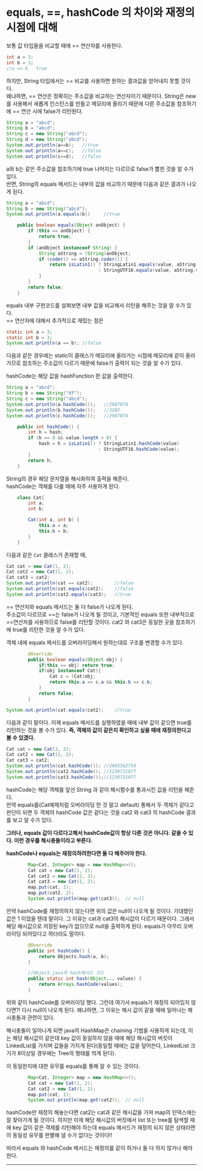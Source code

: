 # equals, ==, hashCode 의 차이와 재정의 시점에 대해

보통 값 타입들을 비교할 때에 == 연산자를 사용한다.  

```java
int a = 3;
int b = 3;
//a == b   true
```

하지만, String 타입에서는 == 비교를 사용하면 원하는 결과값을 얻어내지 못할 것이다.  
왜냐하면, == 연산은 정확히는 주소값을 비교하는 연산자이기 때문이다. String은 new를 사용해서 새롭게 인스턴스를 만들고 메모리에 올리기 때문에 다른 주소값을 참조하기에 == 연산 시에 false가 리턴된다.  

```java
String a = "abcd";
String b = "abcd";
String c = new String("abcd");
String d = new String("abcd");
System.out.println(a==b);	//true
System.out.println(a==c);	//false
System.out.println(c==d);	//false
```

a와 b는 같은 주소값을 참조하기에 true 나머지는 다르므로 false가 뽑힌 것을 알 수가 있다.  
반면, String의 equals 메서드는 내부의 값을 비교하기 때문에 다음과 같은 결과가 나오게 된다.  

```java
String a = "abcd";
String b = new String("abcd");
System.out.println(a.equals(b))		//true

	public boolean equals(Object anObject) {
        if (this == anObject) {
            return true;
        }
        if (anObject instanceof String) {
            String aString = (String)anObject;
            if (coder() == aString.coder()) {
                return isLatin1() ? StringLatin1.equals(value, aString.value)
                                  : StringUTF16.equals(value, aString.value);
            }
        }
        return false;
    }
```

equals 내부 구현코드를 살펴보면 내부 값을 비교해서 리턴을 해주는 것을 알 수가 있다.  
== 연산자에 대해서 추가적으로 재밌는 점은  

```java
static int a = 3;
static int b = 3;
System.out.println(a == b);	//false
```

다음과 같은 경우에는 static이 클래스가 메모리에 올라가는 시점에 메모리에 같이 올라가므로 참조하는 주소값이 다르기 때문에 false가 출력이 되는 것을 알 수가 있다.  

hashCode는 해당 값을 hashFunction 한 값을 출력한다.  

```java
String a = "abcd";
String b = new String("df");
String c = new String("abcd");
System.out.println(a.hashCode());	//2987074
System.out.println(b.hashCode());	//3202
System.out.println(c.hashCode());	//2987074

	public int hashCode() {
        int h = hash;
        if (h == 0 && value.length > 0) {
            hash = h = isLatin1() ? StringLatin1.hashCode(value)
                                  : StringUTF16.hashCode(value);
        }
        return h;
    }
```

String의 경우 해당 문자열을 해시화하여 출력을 해준다.  
hashCode는 객체를 다룰 때에 자주 사용하게 된다.  

```java
    class Cat{
        int a;
        int b;

        Cat(int a, int b) {
            this.a = a;
            this.b = b;
        }
    }
```

다음과 같은 ``Cat`` 클래스가 존재할 때,  

```java
Cat cat = new Cat(1, 2);
Cat cat2 = new Cat(1, 2);
Cat cat3 = cat2;
System.out.println(cat == cat2);		//false
System.out.println(cat.equals(cat2);	//false
System.out.println(cat2.equals(cat3);	//true
```

== 연산자와 equals 메서드는 둘 다 false가 나오게 된다.  
주소값이 다르므로 ==는 false가 나오게 될 것이고, 기본적인 equals 또한 내부적으로 ==연산자를 사용하므로 false를 리턴할 것이다. cat2 와 cat3은 동일한 곳을 참조하기에 true를 리턴한 것을 알 수가 있다.  

객체 내에 equals 메서드를 오버라이딩해서 원하는대로 구조를 변경할 수가 있다.  

```java
        @Override
        public boolean equals(Object obj) {
            if(this == obj) return true;
            if(obj instanceof Cat){
                Cat c = (Cat)obj;
                return this.a == c.a && this.b == c.b;
            }
            return false;
        }

System.out.println(cat.equals(cat2);	//true
```

다음과 같이 말이다. 이제 equals 메서드를 실행하였을 때에 내부 값이 같으면 true를 리턴하는 것을 볼 수가 있다. **즉, 객체의 값이 같은지 확인하고 싶을 때에 재정의한다고 볼 수 있겠다.**  

```java
Cat cat = new Cat(1, 2);
Cat cat2 = new Cat(1, 2);
Cat cat3 = cat2;
System.out.println(cat.hashCode());	//2083562754
System.out.println(cat2.hashCode();	//1239731077
System.out.println(cat3.hashCode());//1239731077
```

hashCode는 해당 객체를 앞선 String 과 같이 해시함수를 통과시킨 값을 리턴을 해준다.  
만약 equals를(Cat예제처럼 오버라이딩 한 것 말고 default) 통해서 두 객체가 같다고 판단이 되면 두 객체의 hashCode 값은 같다는 것을 cat2 와 cat3 의 hashCode 결과를 보고 알 수가 있다.  

**그러나, equals 값이 다르다고해서 hashCode값이 항상 다른 것은 아니다. 같을 수 있다. 이런 경우를 해시충돌이라고 부른다.**  

**hashCode나 equals는 재정의하려한다면 둘 다 해주어야 한다.**  

```java
        Map<Cat, Integer> map = new HashMap<>();
        Cat cat = new Cat(1, 2);
        Cat cat2 = new Cat(2, 3);
        Cat cat3 = new Cat(1, 2);
        map.put(cat, 1);
        map.put(cat2, 2);
        System.out.println(map.get(cat3));	// null
```

만약 hashCode를 재정의하지 않는다면 위의 값은 null이 나오게 될 것이다. 기대했던 값은 1 이었을 텐데 말이다. 그 이유는 cat과 cat3의 해시값이 다르기 때문이다. 그래서 해당 해시값으로 저장된 key가 없으므로 null을 출력하게 된다. equals가 아무리 오버라이딩 되어있다고 하더라도 말이다.  

```java
        @Override
        public int hashCode() {
            return Objects.hash(a, b);
        }

		//Object.java의 hash메서드 코드
	    public static int hash(Object... values) {
	        return Arrays.hashCode(values);
	    }
```

위와 같이 hashCode를 오버라이딩 했다. 그런데 여기서 equals가 재정의 되어있지 않다면?! 다시 null이 나오게 된다. 왜냐하면, 그 이유는 해시 값이 같을 때에 일어나는 해시충돌과 관련이 있다.  

해시충돌이 일어나게 되면 java의 HashMap은 chaining 기법을 사용하게 되는데, 이는 해당 해시값이 같은데 key 값이 동일하지 않을 때에 해당 해시값의 버킷이 LinkedList를 가지며 값들을 가지게 된다(동일할 때에는 값을 덮어쓴다, LinkedList 크기가 8이상일 경우에는 Tree의 형태를 띄게 된다).  

이 동일한지에 대한 유무를 equals를 통해 알 수 있는 것이다.  

```java
        Map<Cat, Integer> map = new HashMap<>();
        Cat cat = new Cat(1, 2);
        Cat cat2 = new Cat(1, 2);
        map.put(cat, 1);
        System.out.println(map.get(cat2));	// null
```

hashCode만 재정의 해놓는다면 cat2는 cat과 같은 해시값을 가져 map의 인덱스에는 잘 찾아가게 될 것이다. 하지만 이제 해당 해시값의 버킷에서 list 또는 tree를 탐색할 때에 key 값이 같은 객체를 리턴해야 하는데 equals 메서드가 재정의 되지 않은 상태라면 이 동일성 유무를 판별해 낼 수가 없다는 것이다!!  

따라서 equals 와 hashCode 메서드는 재정의를 같이 하거나 둘 다 하지 않거나 해야한다.  

***